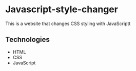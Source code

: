 # Javascript-style-changer
This is a website that changes CSS styling with JavaScriptt

## Technologies
* HTML
* CSS
* JavaScript
